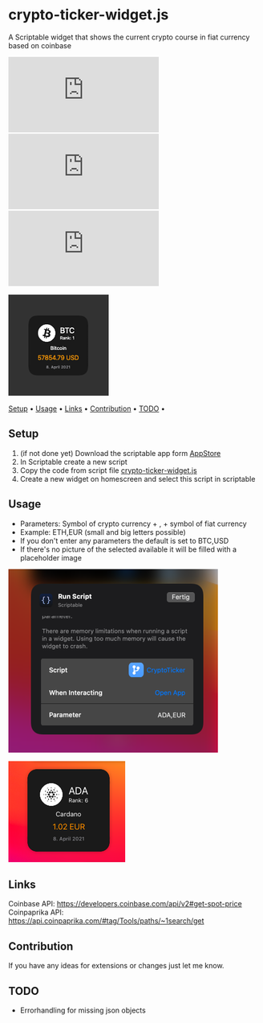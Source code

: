 # crypto-ticker-widget.js
A Scriptable widget that shows the current crypto course in fiat currency based on coinbase

 ![GitHub last commit](https://img.shields.io/github/last-commit/wickenico/crypto-ticker-widget.js) ![GitHub commit activity](https://img.shields.io/github/commit-activity/y/wickenico/crypto-ticker-widget.js)
 ![Visits Badge](https://badges.pufler.dev/visits/wickenico/crypto-ticker-widget.js)

![cryptoTickerWidget](img/cryptotickerWidget.png)

 <p>
   <a href="#setup">Setup</a> •
   <a href="#usage">Usage</a> •
   <a href="#links">Links</a> •
   <a href="#contribution">Contribution</a> •
   <a href="#todo">TODO</a> •
 </p>

## Setup

1. (if not done yet) Download the scriptable app form [AppStore](https://apps.apple.com/de/app/scriptable/id1405459188)
 2. In Scriptable create a new script
 3. Copy the code from script file [crypto-ticker-widget.js](https://github.com/wickenico/crypto-ticker-widget.js/blob/main/crypto-ticker-widget.js)
 4. Create a new widget on homescreen and select this script in scriptable

 ## Usage
- Parameters: Symbol of crypto currency + , + symbol of fiat currency
- Example: ETH,EUR (small and big letters possible)
- If you don't enter any parameters the default is set to BTC,USD
- If there's no picture of the selected available it will be filled with a placeholder image

![cryptotickerWidgetSettings](img/cryptoTickerWidgetSettings.png) <br>

![cryptotickerWidgetADA](img/cryptoTickerWidgetADA.png)
## Links
Coinbase API: https://developers.coinbase.com/api/v2#get-spot-price <br>
Coinpaprika API: https://api.coinpaprika.com/#tag/Tools/paths/~1search/get <br>

## Contribution

If you have any ideas for extensions or changes just let me know.

## TODO

- Errorhandling for missing json objects
